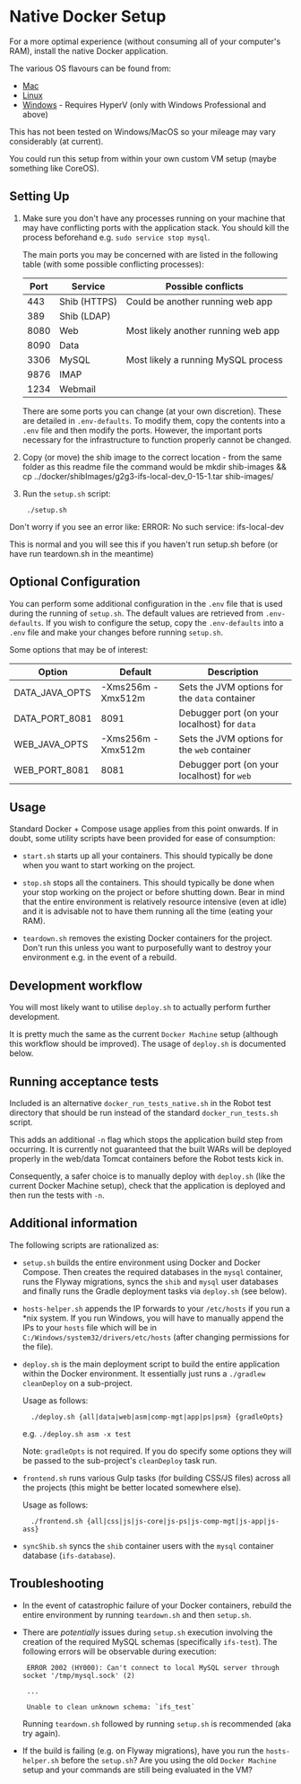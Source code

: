 # Native Docker Setup 

For a more optimal experience (without consuming all of your computer's RAM), install the native Docker application.

The various OS flavours can be found from:

- [Mac](https://docs.docker.com/engine/installation/mac/)
- [Linux](https://docs.docker.com/engine/installation/linux/)
- [Windows](https://docs.docker.com/docker-for-windows/) - Requires HyperV (only with Windows Professional and above)

This has not been tested on Windows/MacOS so your mileage may vary considerably (at current).

You could run this setup from within your own custom VM setup (maybe something like CoreOS). 

## Setting Up

1. Make sure you don't have any processes running on your machine that may have conflicting ports with the 
application stack. You should kill the process beforehand e.g. `sudo service stop mysql`.

    The main ports you may be concerned with are listed in the following table (with some possible conflicting
    processes):
    
     Port  | Service       | Possible conflicts
     ----- | ------------- | -------------------------------------
     443   | Shib (HTTPS)  | Could be another running web app
     389   | Shib (LDAP)   |
     8080  | Web           | Most likely another running web app
     8090  | Data          |
     3306  | MySQL         | Most likely a running MySQL process 
     9876  | IMAP          | 
     1234  | Webmail       |
    
    There are some ports you can change (at your own discretion). These are detailed in `.env-defaults`. To modify them, 
    copy the contents into a `.env` file and then modify the ports. However, the important ports necessary for the
    infrastructure to function properly cannot be changed.


2. Copy (or move) the shib image to the correct location - from the same folder as this readme file the command would be mkdir shib-images && cp ../docker/shibImages/g2g3-ifs-local-dev_0-15-1.tar shib-images/

3. Run the `setup.sh` script:

        ./setup.sh
Don't worry if you see an error like:
ERROR: No such service: ifs-local-dev

This is normal and you will see this if you haven't run setup.sh before (or have run teardown.sh in the meantime)

## Optional Configuration

You can perform some additional configuration in the `.env` file that is used during the running of `setup.sh`. The default values are retrieved from `.env-defaults`. If you wish to configure the setup, copy the `.env-defaults` into a `.env` file and make your changes before running `setup.sh`. 

Some options that may be of interest:

Option          | Default           | Description
------          | -------           | -----------
DATA_JAVA_OPTS  | -Xms256m -Xmx512m | Sets the JVM options for the `data` container
DATA_PORT_8081  | 8091              | Debugger port (on your localhost) for `data`
WEB_JAVA_OPTS   | -Xms256m -Xmx512m | Sets the JVM options for the `web` container
WEB_PORT_8081   | 8081              | Debugger port (on your localhost) for `web`
        
## Usage

Standard Docker + Compose usage applies from this point onwards. If in doubt, some utility scripts have been provided 
for ease of consumption:

- `start.sh` starts up all your containers. This should typically be done when you want to start working on the project. 

- `stop.sh` stops all the containers. This should typically be done when your stop working on the project or 
before shutting down. Bear in mind that the entire environment is relatively resource intensive (even at idle) and it 
is advisable not to have them running all the time (eating your RAM).

- `teardown.sh` removes the existing Docker containers for the project. Don't run this unless you want to purposefully
want to destroy your environment e.g. in the event of a rebuild.

## Development workflow

You will most likely want to utilise `deploy.sh` to actually perform further development. 

It is pretty much the same as the current `Docker Machine` setup (although this workflow should be improved). 
The usage of `deploy.sh` is documented below.

## Running acceptance tests

Included is an alternative `docker_run_tests_native.sh` in the Robot test directory that should be run instead of 
the standard `docker_run_tests.sh` script. 

This adds an additional `-n` flag which stops the application build step from occurring. It is currently not guaranteed 
that the built WARs will be deployed properly in the web/data Tomcat containers before the Robot tests kick in.

Consequently, a safer choice is to manually deploy with `deploy.sh` (like the current Docker Machine 
setup), check that the application is deployed and then run the tests with `-n`.

## Additional information

The following scripts are rationalized as:

- `setup.sh` builds the entire environment using Docker and Docker Compose. Then creates the required databases in the 
 `mysql` container, runs the Flyway migrations, syncs the `shib` and `mysql` user databases and finally runs the 
  Gradle deployment tasks via `deploy.sh` (see below).
    
- `hosts-helper.sh` appends the IP forwards to your `/etc/hosts` if you run a *nix system. If you run Windows, you will 
have to manually append the IPs to your `hosts` file which will be in `C:/Windows/system32/drivers/etc/hosts` (after 
changing permissions for the file). 

- `deploy.sh` is the main deployment script to build the entire application within the Docker environment. It 
essentially just runs a `./gradlew cleanDeploy` on a sub-project.
    
    Usage as follows:

        ./deploy.sh {all|data|web|asm|comp-mgt|app|ps|psm} {gradleOpts}
        
    e.g. `./deploy.sh asm -x test`
        
    Note: `gradleOpts` is not required. If you do specify some options they will be passed to the sub-project's 
    `cleanDeploy` task run.
    
- `frontend.sh` runs various Gulp tasks (for building CSS/JS files) across all the projects (this might be better 
located somewhere else).

    Usage as follows:

        ./frontend.sh {all|css|js|js-core|js-ps|js-comp-mgt|js-app|js-ass}
        
- `syncShib.sh` syncs the `shib` container users with the `mysql` container database (`ifs-database`).

## Troubleshooting

 - In the event of catastrophic failure of your Docker containers, rebuild the entire environment by running 
 `teardown.sh` and then `setup.sh`.
 
 - There are _potentially_ issues during `setup.sh` execution involving the creation of the required MySQL schemas 
 (specifically `ifs-test`). The following errors will be observable during execution:
 
        ERROR 2002 (HY000): Can't connect to local MySQL server through socket '/tmp/mysql.sock' (2)
        
        ...
        
        Unable to clean unknown schema: `ifs_test`
 
    Running `teardown.sh` followed by running `setup.sh` is recommended (aka try again).
    
 - If the build is failing (e.g. on Flyway migrations), have you run the `hosts-helper.sh` before the `setup.sh`? Are you using the old `Docker Machine` setup and your commands are still being evaluated in the VM?
